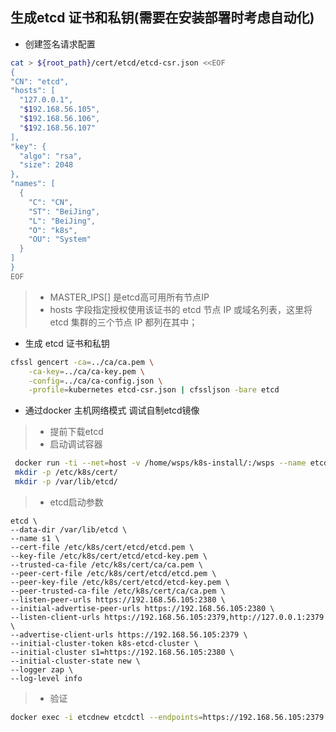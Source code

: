 ## 生成etcd 证书和私钥(需要在安装部署时考虑自动化)
+ 创建签名请求配置
```bash
cat > ${root_path}/cert/etcd/etcd-csr.json <<EOF
{
"CN": "etcd",
"hosts": [
  "127.0.0.1",
  "$192.168.56.105",
  "$192.168.56.106",
  "$192.168.56.107"
],
"key": {
  "algo": "rsa",
  "size": 2048
},
"names": [
  {
    "C": "CN",
    "ST": "BeiJing",
    "L": "BeiJing",
    "O": "k8s",
    "OU": "System"
  }
]
}
EOF
```
> + MASTER_IPS[] 是etcd高可用所有节点IP
> + hosts 字段指定授权使用该证书的 etcd 节点 IP 或域名列表，这里将 etcd 集群的三个节点 IP 都列在其中；
+ 生成 etcd 证书和私钥
```bash
cfssl gencert -ca=../ca/ca.pem \
    -ca-key=../ca/ca-key.pem \
    -config=../ca/ca-config.json \
    -profile=kubernetes etcd-csr.json | cfssljson -bare etcd
```
 
 
+ 通过docker 主机网络模式 调试自制etcd镜像
> + 提前下载etcd
> + 启动调试容器
```bash
 docker run -ti --net=host -v /home/wsps/k8s-install/:/wsps --name etcd staging-k8s.gcr.io/debian-base-amd64:0.4.0
 mkdir -p /etc/k8s/cert/
 mkdir -p /var/lib/etcd/
``` 
> + etcd启动参数
 ```
etcd \
--data-dir /var/lib/etcd \
--name s1 \
--cert-file /etc/k8s/cert/etcd/etcd.pem \
--key-file /etc/k8s/cert/etcd/etcd-key.pem \
--trusted-ca-file /etc/k8s/cert/ca/ca.pem \
--peer-cert-file /etc/k8s/cert/etcd/etcd.pem \
--peer-key-file /etc/k8s/cert/etcd/etcd-key.pem \
--peer-trusted-ca-file /etc/k8s/cert/ca/ca.pem \
--listen-peer-urls https://192.168.56.105:2380 \
--initial-advertise-peer-urls https://192.168.56.105:2380 \
--listen-client-urls https://192.168.56.105:2379,http://127.0.0.1:2379 \
--advertise-client-urls https://192.168.56.105:2379 \
--initial-cluster-token k8s-etcd-cluster \
--initial-cluster s1=https://192.168.56.105:2380 \
--initial-cluster-state new \
--logger zap \
--log-level info
```
> + 验证
```bash
docker exec -i etcdnew etcdctl --endpoints=https://192.168.56.105:2379 --cacert /etc/k8s/cert/ca/ca.pem --cert /etc/k8s/cert/etcd/etcd.pem --key /etc/k8s/cert/etcd/etcd-key.pem endpoint health
```